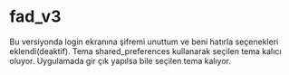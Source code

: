 # fad_v3

Bu versiyonda login ekranına şifremi unuttum ve beni hatırla seçenekleri eklendi(deaktif). Tema shared_preferences kullanarak seçilen tema kalıcı oluyor. Uygulamada gir çık yapılsa bile seçilen tema kalıyor.
